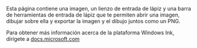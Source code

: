 ﻿Esta página contiene una imagen, un lienzo de entrada de lápiz y una barra de herramientas de entrada de lápiz que te permiten abrir una imagen, dibujar sobre ella y exportar la imagen y el dibujo juntos como un PNG.
 
Para obtener más información acerca de la plataforma Windows Ink, dirígete a [docs.microsoft.com](https://docs.microsoft.com//windows/uwp/design/input/pen-and-stylus-interactions)